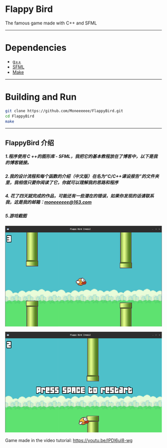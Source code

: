 # Flappy Bird

The famous game made with C++ and SFML

---

# Dependencies

+ [g++](https://github.com/gcc-mirror/gcc)
+ [SFML](https://github.com/SFML/SFML/)
+ [Make](https://github.com/wkusnierczyk/make)

---

# Building and Run

```bash
git clone https://github.com/Moneeeeee/FlappyBird.git
cd FlappyBird
make
```



---



## **FlappyBird 介绍**

##### 1.程序使用 C ++的图形库 - SFML，我把它的基本教程放在了博客中，以下是我的博客链接。

##### 2.我的设计流程和每个函数的介绍（中文版）在名为“C/C++课设报告”的文件夹里，我相信只要你阅读了它，你就可以理解我的思路和程序

##### 4. 花了四天就完成的作品，可能还有一些潜在的错误，如果你发现的话请联系我，这是我的邮箱：moneeeeee@163.com 

##### 5.游戏截图

![Flappy Bird (remix) 01](README/screenshot-01.png)

![](README/screenshot-02.png)

Game made in the video tutorial: <https://youtu.be/lPDl6ul8-wg>
